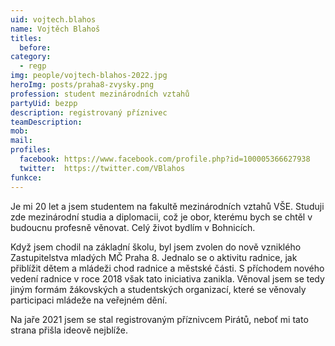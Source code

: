 ```yaml
---
uid: vojtech.blahos
name: Vojtěch Blahoš
titles:
  before:
category:
  - regp
img: people/vojtech-blahos-2022.jpg
heroImg: posts/praha8-zvysky.png
profession: student mezinárodních vztahů
partyUid: bezpp
description: registrovaný příznivec
teamDescription:
mob:
mail:
profiles:
  facebook: https://www.facebook.com/profile.php?id=100005366627938
  twitter:  https://twitter.com/VBlahos
funkce:
---
```


Je mi 20 let a jsem studentem na fakultě mezinárodních vztahů VŠE. Studuji zde mezinárodní studia a diplomacii, což je obor, kterému bych se chtěl v budoucnu profesně věnovat. Celý život bydlím v Bohnicích.

Když jsem chodil na základní školu, byl jsem zvolen do nově vzniklého Zastupitelstva mladých MČ Praha 8. Jednalo se o aktivitu radnice, jak přiblížit dětem a mládeži chod radnice a městské části. S příchodem nového vedení radnice v roce 2018 však tato iniciativa zanikla. Věnoval jsem se tedy jiným formám žákovských a studentských organizací, které se věnovaly participaci mládeže na veřejném dění.

Na jaře 2021 jsem se stal registrovaným příznivcem Pirátů, neboť mi tato strana přišla ideově nejblíže.
